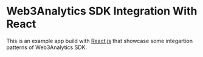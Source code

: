 # Web3Analytics SDK Integration With React

This is an example app build with [React.js](https://reactjs.org/) that showcase some integartion patterns of Web3Analytics SDK.

